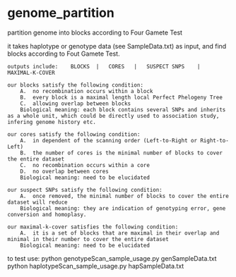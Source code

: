 genome_partition
================

partition genome into blocks according to Four Gamete Test

  it takes haplotype or genotype data (see SampleData.txt) as input, and find blocks according to Fout Gamete Test.
	
	outputs include: 	BLOCKS	|	CORES	|	SUSPECT SNPS	|	MAXIMAL-K-COVER
	
	our blocks satisfy the following condition:
		A.	no recombination occurs within a block
		B.	every block is a maximal length local Perfect Phelogeny Tree
		C.	allowing overlap between blocks
		Biological meaning: each block contains several SNPs and inherits as a whole unit, which could be directly used to association study, infering genome history etc.
		
	our cores satisfy the following condition:
		A.	in dependent of the scanning order (Left-to-Right or Right-to-Left)
		B.	the number of cores is the minimal number of blocks to cover the entire dataset
		C.	no recombination occurs within a core
		D.	no overlap between cores
		Biological meaning: need to be elucidated
		
	our suspect SNPs satisfy the following condition:
		A.	once removed, the minimal number of blocks to cover the entire dataset will reduce
		Biological meaning: they are indication of genotyping error, gene conversion and homoplasy.
		
	our maximal-k-cover satisfies the following condition:
		A.	it is a set of blocks that are maximal in their overlap and minimal in their number to cover the entire dataset
		Biological meaning: need to be elucidated


to test use:
	python genotypeScan_sample_usage.py genSampleData.txt
	python haplotypeScan_sample_usage.py hapSampleData.txt
 
